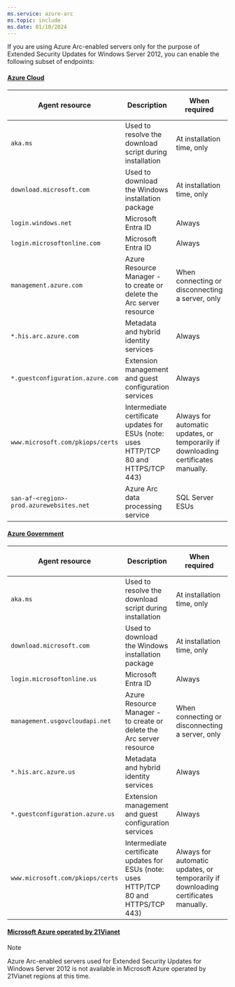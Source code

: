 ```yaml
---
ms.service: azure-arc
ms.topic: include
ms.date: 01/10/2024
---
```


If you are using Azure Arc-enabled servers only for the purpose of Extended Security Updates for Windows Server 2012, you can enable the following subset of endpoints:

#### [Azure Cloud](#tab/azure-cloud)

| Agent resource | Description | When required| Endpoint used with private link |
|---------|---------|--------|---------|
|`aka.ms`|Used to resolve the download script during installation|At installation time, only| Public |
|`download.microsoft.com`|Used to download the Windows installation package|At installation time, only| Public |
|`login.windows.net`|Microsoft Entra ID|Always| Public |
|`login.microsoftonline.com`|Microsoft Entra ID|Always| Public |
|`management.azure.com`|Azure Resource Manager - to create or delete the Arc server resource|When connecting or disconnecting a server, only| Public, unless a [resource management private link](../../../azure-resource-manager/management/create-private-link-access-portal.md) is also configured |
|`*.his.arc.azure.com`|Metadata and hybrid identity services|Always| Private |
|`*.guestconfiguration.azure.com`| Extension management and guest configuration services |Always| Private |
|`www.microsoft.com/pkiops/certs`| Intermediate certificate updates for ESUs (note: uses HTTP/TCP 80 and HTTPS/TCP 443) | Always for automatic updates, or temporarily if downloading certificates manually. | Public |
|`san-af-<region>-prod.azurewebsites.net`| Azure Arc data processing service| SQL Server ESUs | Public|

#### [Azure Government](#tab/azure-government)

| Agent resource | Description | When required| Endpoint used with private link |
|---------|---------|--------|---------|
|`aka.ms`|Used to resolve the download script during installation|At installation time, only| Public |
|`download.microsoft.com`|Used to download the Windows installation package|At installation time, only| Public |
|`login.microsoftonline.us`|Microsoft Entra ID|Always| Public |
|`management.usgovcloudapi.net`|Azure Resource Manager - to create or delete the Arc server resource|When connecting or disconnecting a server, only| Public, unless a [resource management private link](../../../azure-resource-manager/management/create-private-link-access-portal.md) is also configured |
|`*.his.arc.azure.us`|Metadata and hybrid identity services|Always| Private |
|`*.guestconfiguration.azure.us`| Extension management and guest configuration services |Always| Private |
|`www.microsoft.com/pkiops/certs`| Intermediate certificate updates for ESUs (note: uses HTTP/TCP 80 and HTTPS/TCP 443) | Always for automatic updates, or temporarily if downloading certificates manually. | Public |

#### [Microsoft Azure operated by 21Vianet](#tab/azure-china)

> [!NOTE]
> Azure Arc-enabled servers used for Extended Security Updates for Windows Server 2012 is not available in Microsoft Azure operated by 21Vianet regions at this time.
